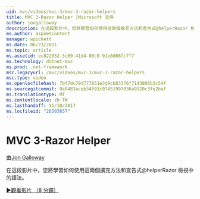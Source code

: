 ```yaml
---
uid: mvc/videos/mvc-3/mvc-3-razor-helpers
title: MVC 3-Razor Helper |Microsoft 文件
author: jongalloway
description: 在這段影片中，您將學習如何使用這兩個擴充方法和宣告式@helperRazor 檢視中的語法。
ms.author: aspnetcontent
manager: wpickett
ms.date: 06/23/2011
ms.topic: article
ms.assetid: ec822852-3c69-41d4-80c0-91e8d08fc7f7
ms.technology: dotnet-mvc
ms.prod: .net-framework
msc.legacyurl: /mvc/videos/mvc-3/mvc-3-razor-helpers
msc.type: video
ms.openlocfilehash: 7bf7dc79d777851e3d9cb83376f7143805b3c54f
ms.sourcegitcommit: 9a9483aceb34591c97451997036a9120c3fe2baf
ms.translationtype: MT
ms.contentlocale: zh-TW
ms.lasthandoff: 11/10/2017
ms.locfileid: "26503657"
---
```

<a name="mvc-3---razor-helpers"></a>MVC 3-Razor Helper
====================
由[Jon Galloway](https://github.com/jongalloway)

在這段影片中，您將學習如何使用這兩個擴充方法和宣告式@helperRazor 檢視中的語法。

[&#9654;觀看影片 （8 分鐘）](https://channel9.msdn.com/Blogs/ASP-NET-Site-Videos/mvc-3-razor-helpers)
